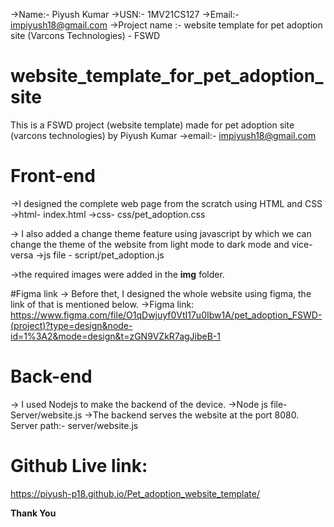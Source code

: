 ->Name:- Piyush Kumar 
->USN:- 1MV21CS127 
->Email:- impiyush18@gmail.com 
->Project name :- website template for pet adoption site (Varcons Technologies) - FSWD

# website_template_for_pet_adoption_site
This is a FSWD project (website template) made for pet adoption site (varcons technologies) by Piyush Kumar 
->email:- impiyush18@gmail.com

# Front-end
->I designed the complete web page from the scratch using HTML and CSS 
->html- index.html 
->css- css/pet_adoption.css

-> I also added a change theme feature using javascript by which we can change the theme of the website from light mode to dark mode and vice-versa 
->js file - script/pet_adoption.js

->the required images were added in the **img** folder.

#Figma link
-> Before thet, I designed the whole website using figma, the link of that is mentioned below. 
->Figma link: https://www.figma.com/file/O1qDwjuyf0VtI17u0Ibw1A/pet_adoption_FSWD-(project)?type=design&node-id=1%3A2&mode=design&t=zGN9VZkR7agJibeB-1

# Back-end
-> I used Nodejs to make the backend of the device.
->Node js file- Server/website.js
->The backend serves the website at the port 8080. 
Server path:- server/website.js

# Github Live link:
https://piyush-p18.github.io/Pet_adoption_website_template/

**Thank You**
